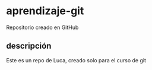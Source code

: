 # aprendizaje-git
Repositorio creado en GitHub

## descripción
Este es un repo de Luca, creado solo para el curso de git
